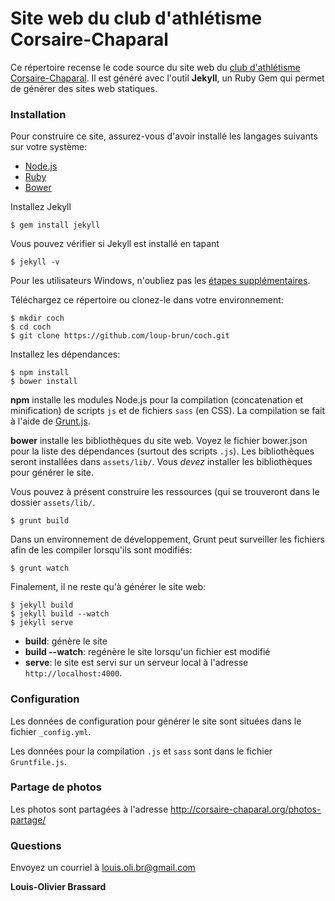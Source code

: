 Site web du club d'athlétisme Corsaire-Chaparal
===

Ce répertoire recense le code source du site web du [club d'athlétisme Corsaire-Chaparal](http://corsaire-chaparal.org). Il est généré avec l'outil **Jekyll**, un Ruby Gem qui permet de générer des sites web statiques.

### Installation

Pour construire ce site, assurez-vous d'avoir installé les langages suivants sur votre système:

- [Node.js](https://nodejs.org/)
- [Ruby](https://www.ruby-lang.org/fr/)
- [Bower](http://bower.io/)

Installez Jekyll

```
$ gem install jekyll
```

Vous pouvez vérifier si Jekyll est installé en tapant

```
$ jekyll -v
```

Pour les utilisateurs Windows, n'oubliez pas les [étapes supplémentaires](http://jekyll-windows.juthilo.com/1-ruby-and-devkit/).

Téléchargez ce répertoire ou clonez-le dans votre environnement:

```
$ mkdir coch
$ cd coch
$ git clone https://github.com/loup-brun/coch.git
```

Installez les dépendances:

```
$ npm install
$ bower install
```

**npm** installe les modules Node.js pour la compilation (concatenation et minification) de scripts `js` et de fichiers `sass` (en CSS). La compilation se fait à l'aide de [Grunt.js](http://gruntjs.com/).

**bower** installe les bibliothèques du site web. Voyez le fichier bower.json pour la liste des dépendances (surtout des scripts `.js`). Les bibliothèques seront installées dans `assets/lib/`. Vous _devez_ installer les bibliothèques pour générer le site.

Vous pouvez à présent construire les ressources (qui se trouveront dans le dossier `assets/lib/`.

```
$ grunt build
```

Dans un environnement de développement, Grunt peut surveiller les fichiers afin de les compiler lorsqu'ils sont modifiés: 

```
$ grunt watch
```

Finalement, il ne reste qu'à générer le site web:

```
$ jekyll build
$ jekyll build --watch
$ jekyll serve
```

* **build**: génère le site
* **build --watch**: regénère le site lorsqu'un fichier est modifié
* **serve**: le site est servi sur un serveur local à l'adresse `http://localhost:4000`.

### Configuration

Les données de configuration pour générer le site sont situées dans le fichier `_config.yml`.

Les données pour la compilation `.js` et `sass` sont dans le fichier `Gruntfile.js`.

### Partage de photos

Les photos sont partagées à l'adresse http://corsaire-chaparal.org/photos-partage/

### Questions
Envoyez un courriel à louis.oli.br@gmail.com

**Louis-Olivier Brassard**

